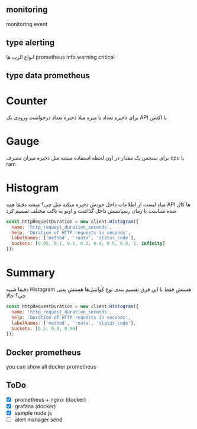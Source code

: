 ## monitoring
monitoring event


## type alerting
انواع الرت ها prometheus
info
warning
critical

## type data prometheus
# Counter
برای ذخیره تعداد با میره مثلا ذخیره تعداد درخواست ورودی یک API یا اکشن
# Gauge 
برای سنجس یک مقدار در اون لحظه استفاده میشه مثل ذخیره میزان مصرف cpu یا ram
# Histogram
میاد لیست از اطلاعات داخل خودش ذخیره میکنه مثل چی؟ میشه دقیقا همه API ها کال شده متناسب با زمان رسپانسش داخل گذاشت و اونو به باکت مختلف تقسیم کرد
```js
const httpRequestDuration = new client.Histogram({
  name: 'http_request_duration_seconds',
  help: 'Duration of HTTP requests in seconds',
  labelNames: ['method', 'route', 'status_code'],
  buckets: [0.05, 0.1, 0.2, 0.3, 0.4, 0.5, 0.6, 1, Infinity]
});
```
# Summary 
دقیقا شبیه Histogram هستش فقط با این فرق تقسیم بندی نوع کوانتیل‌ها هستش یعنی چی؟ حالا
```js
const httpRequestDuration = new client.Histogram({
  name: 'http_request_duration_seconds',
  help: 'Duration of HTTP requests in seconds',
  labelNames: ['method', 'route', 'status_code'],
  buckets: [0.5, 0.9, 0.99]
});
```

## Docker prometheus
you can show all docker prometheus

## ToDo
- [x] prometheus + nginx (docker)
- [x] grafana (docker)
- [x] sample node js
- [ ] alert manager send 
